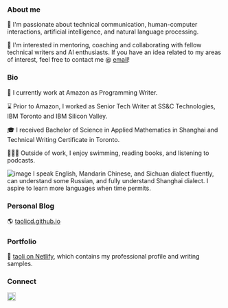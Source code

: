 ### About me

🔭 I'm passionate about technical communication, human-computer interactions, artificial intelligence, and natural language processing. 

👯 I'm interested in mentoring, coaching and collaborating with fellow technical writers and AI enthusiasts. If you have an idea related to my areas of interest, feel free to contact me @ [email](mailto:taolicd@gmail.com)! 


### Bio

🧠 I currently work at Amazon as Programming Writer.

⌛️ Prior to Amazon, I worked as Senior Tech Writer at SS&C Technologies, IBM Toronto and IBM Silicon Valley.

🎓 I received Bachelor of Science in Applied Mathematics in Shanghai and Technical Writing Certificate in Toronto.

🏃🏻‍♂️ Outside of work, I enjoy swimming, reading books, and listening to podcasts.

![image](https://github.com/taolicd/taolicd/assets/4405466/26b53465-595a-4f32-8284-b73acc150ef9) I speak English, Mandarin Chinese, and Sichuan dialect fluently, can understand some Russian, and fully understand Shanghai dialect. I aspire to learn more languages when time permits. 


### Personal Blog

🌎 [taolicd.github.io](https://taolicd.github.io)

### Portfolio

💼 [taoli on Netlify](https://taoli.netlify.app), which contains my professional profile and writing samples. 
### Connect

<a href="https://www.linkedin.com/in/taolicd">
  <img align="left" alt="Tao Li's LinkedIn" width="20px" height="20px" src="https://cdn.icon-icons.com/icons2/1753/PNG/512/iconfinder-social-media-applications-14linkedin-4102586_113786.png" />
</a>

<br/>
